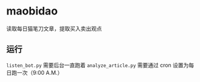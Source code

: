 # maobidao

读取每日猫笔刀文章，提取买入卖出观点

## 运行

`listen_bot.py` 需要后台一直跑着
`analyze_article.py` 需要通过 cron 设置为每日跑一次（9:00 A.M.）
